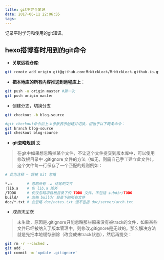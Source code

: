 ```yaml
---
title: git不完全笔记
date: 2017-06-11 22:06:55
tags:
---
```


记录平时学习和使用的git知识。

## hexo搭博客时用到的git命令

- **关联远程仓库**:

```bash
git remote add origin git@github.com:MrNickLock/MrNickLock.github.io.git
```

- **把本地库的所有内容推送到远程库上**：

```bash
git push -u origin master #第一次
git push origin master
```
- 创建分支，切换分支

```bash
git checkout -b blog-source 

#git checkout命令加上-b参数表示创建并切换，相当于以下两条命令：
git branch blog-source
git checkout blog-source

```

- **git忽略规则**
[文](http://www.pfeng.org/archives/840)

> 在git中如果想忽略掉某个文件，不让这个文件提交到版本库中，可以使用修改根目录中 .gitignore 文件的方法（如无，则需自己手工建立此文件）。这个文件每一行保存了一个匹配的规则例如：

```bash
# 此为注释 – 将被 Git 忽略
 
*.a       # 忽略所有 .a 结尾的文件
!lib.a    # 但 lib.a 除外
/TODO     # 仅仅忽略项目根目录下的 TODO 文件，不包括 subdir/TODO
build/    # 忽略 build/ 目录下的所有文件
doc/*.txt # 会忽略 doc/notes.txt 但不包括 doc/server/arch.txt 
```


- *规则未生效*

> 未生效，原因是.gitignore只能忽略那些原来没有被track的文件，如果某些文件已经被纳入了版本管理中，则修改.gitignore是无效的。那么解决方法就是先把本地缓存删除（改变成未track状态），然后再提交：

```bash
git rm -r --cached .
git add .
git commit -m 'update .gitignore'
```


